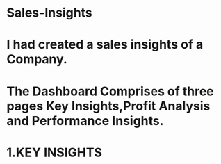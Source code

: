 # Sales-Insights
# I had created a sales insights of a Company.
# The Dashboard Comprises of three pages Key Insights,Profit Analysis and Performance Insights.
# 1.KEY INSIGHTS

